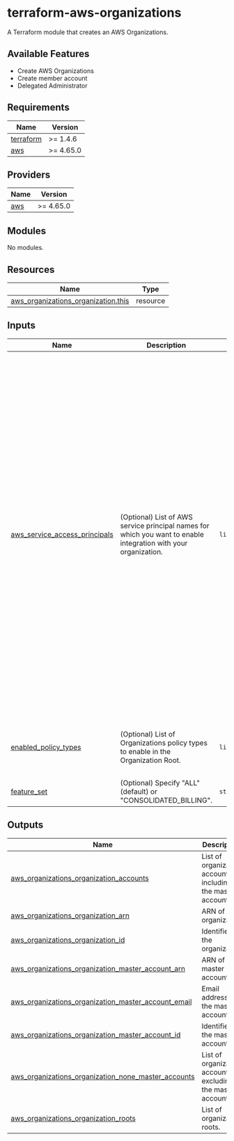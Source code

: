 # terraform-aws-organizations
A Terraform module that creates an AWS Organizations.

## Available Features

- Create AWS Organizations
- Create member account
- Delegated Administrator

<!-- BEGIN_TF_DOCS -->
## Requirements

| Name | Version |
|------|---------|
| <a name="requirement_terraform"></a> [terraform](#requirement\_terraform) | >= 1.4.6 |
| <a name="requirement_aws"></a> [aws](#requirement\_aws) | >= 4.65.0 |

## Providers

| Name | Version |
|------|---------|
| <a name="provider_aws"></a> [aws](#provider\_aws) | >= 4.65.0 |

## Modules

No modules.

## Resources

| Name | Type |
|------|------|
| [aws_organizations_organization.this](https://registry.terraform.io/providers/hashicorp/aws/latest/docs/resources/organizations_organization) | resource |

## Inputs

| Name | Description | Type | Default | Required |
|------|-------------|------|---------|:--------:|
| <a name="input_aws_service_access_principals"></a> [aws\_service\_access\_principals](#input\_aws\_service\_access\_principals) | (Optional) List of AWS service principal names for which you want to enable integration with your organization. | `list(string)` | <pre>[<br>  "account.amazonaws.com",<br>  "aws-artifact-account-sync.amazonaws.com",<br>  "auditmanager.amazonaws.com",<br>  "backup.amazonaws.com",<br>  "member.org.stacksets.cloudformation.amazonaws.com",<br>  "cloudtrail.amazonaws.com",<br>  "compute-optimizer.amazonaws.com",<br>  "config.amazonaws.com",<br>  "controltower.amazonaws.com",<br>  "detective.amazonaws.com",<br>  "devops-guru.amazonaws.com",<br>  "ds.amazonaws.com",<br>  "fms.amazonaws.com",<br>  "access-analyzer.amazonaws.com",<br>  "guardduty.amazonaws.com",<br>  "health.amazonaws.com",<br>  "inspector2.amazonaws.com",<br>  "license-manager.amazonaws.com",<br>  "macie.amazonaws.com",<br>  "license-management.marketplace.amazonaws.com",<br>  "networkmanager.amazonaws.com",<br>  "ram.amazonaws.com",<br>  "securityhub.amazonaws.com",<br>  "storage-lens.s3.amazonaws.com",<br>  "servicecatalog.amazonaws.com",<br>  "servicequotas.amazonaws.com",<br>  "sso.amazonaws.com",<br>  "ssm.amazonaws.com",<br>  "tagpolicies.tag.amazonaws.com",<br>  "reporting.trustedadvisor.amazonaws.com",<br>  "wellarchitected.amazonaws.com",<br>  "ipam.amazonaws.com",<br>  "reachabilityanalyzer.networkinsights.amazonaws.com"<br>]</pre> | no |
| <a name="input_enabled_policy_types"></a> [enabled\_policy\_types](#input\_enabled\_policy\_types) | (Optional) List of Organizations policy types to enable in the Organization Root. | `list(string)` | <pre>[<br>  "SERVICE_CONTROL_POLICY",<br>  "TAG_POLICY",<br>  "BACKUP_POLICY",<br>  "AISERVICES_OPT_OUT_POLICY"<br>]</pre> | no |
| <a name="input_feature_set"></a> [feature\_set](#input\_feature\_set) | (Optional) Specify "ALL" (default) or "CONSOLIDATED\_BILLING". | `string` | n/a | yes |

## Outputs

| Name | Description |
|------|-------------|
| <a name="output_aws_organizations_organization_accounts"></a> [aws\_organizations\_organization\_accounts](#output\_aws\_organizations\_organization\_accounts) | List of organization accounts including the master account. |
| <a name="output_aws_organizations_organization_arn"></a> [aws\_organizations\_organization\_arn](#output\_aws\_organizations\_organization\_arn) | ARN of the organization |
| <a name="output_aws_organizations_organization_id"></a> [aws\_organizations\_organization\_id](#output\_aws\_organizations\_organization\_id) | Identifier of the organization |
| <a name="output_aws_organizations_organization_master_account_arn"></a> [aws\_organizations\_organization\_master\_account\_arn](#output\_aws\_organizations\_organization\_master\_account\_arn) | ARN of the master account |
| <a name="output_aws_organizations_organization_master_account_email"></a> [aws\_organizations\_organization\_master\_account\_email](#output\_aws\_organizations\_organization\_master\_account\_email) | Email address of the master account |
| <a name="output_aws_organizations_organization_master_account_id"></a> [aws\_organizations\_organization\_master\_account\_id](#output\_aws\_organizations\_organization\_master\_account\_id) | Identifier of the master account |
| <a name="output_aws_organizations_organization_none_master_accounts"></a> [aws\_organizations\_organization\_none\_master\_accounts](#output\_aws\_organizations\_organization\_none\_master\_accounts) | List of organization accounts excluding the master account. |
| <a name="output_aws_organizations_organization_roots"></a> [aws\_organizations\_organization\_roots](#output\_aws\_organizations\_organization\_roots) | List of organization roots. |
<!-- END_TF_DOCS -->